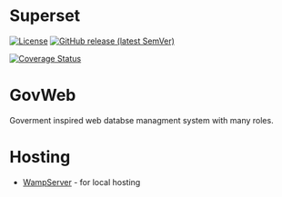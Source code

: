 
# Superset

[![License](https://img.shields.io/badge/License-Apache%202.0-blue.svg)](https://opensource.org/licenses/Apache-2.0)
[![GitHub release (latest SemVer)](https://img.shields.io/github/v/release/BloxiHub/GovWeb?sort=semver)](https://github.com/apache/BloxiHub/GovWeb/tree/latest)

[![Coverage Status](https://codecov.io/github/BloxiHub/GovWeb/coverage.svg?branch=master)](https://codecov.io/github/BloxiHub/GovWeb)
# GovWeb
Goverment inspired web databse managment system with many roles.

# Hosting
- [WampServer](https://sourceforge.net/projects/wampserver/) - for local hosting 

